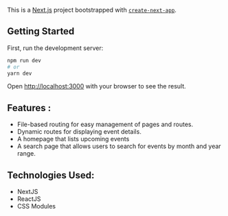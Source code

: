 This is a [Next.js](https://nextjs.org/) project bootstrapped with [`create-next-app`](https://github.com/vercel/next.js/tree/canary/packages/create-next-app).

## Getting Started

First, run the development server:

```bash
npm run dev
# or
yarn dev
```

Open [http://localhost:3000](http://localhost:3000) with your browser to see the result.

## Features :
- File-based routing for easy management of pages and routes.
- Dynamic routes for displaying event details.
- A homepage that lists upcoming events
- A search page that allows users to search for events by month and year range.

## Technologies Used:
 - NextJS
 - ReactJS
 - CSS Modules
